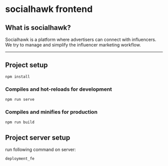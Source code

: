 # socialhawk frontend

## What is socialhawk?
Socialhawk is a platform where advertisers can connect with influencers. We try to manage and simplify the influencer marketing workflow.

---

## Project setup
```
npm install
```

### Compiles and hot-reloads for development
```
npm run serve
```

### Compiles and minifies for production
```
npm run build
```

## Project server setup
run following command on server:
```
deployment_fe
```
